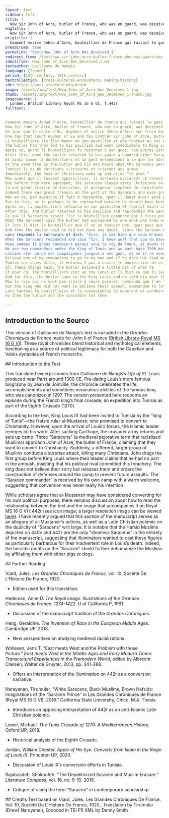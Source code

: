```yaml
---
layout: text
sidebar: left
title: |
  How Sir John of Acre, butler of France, who was on guard, was deceived by some Saracens who requested baptism | Comment mesire Jehan d'Acre, bouteillier de France qui faisait le guet fu deceus d'aucuns Sarrazins qui requéraient le baptesme
engtitle: |
  How Sir John of Acre, butler of France, who was on guard, was deceived by some Saracens who requested baptism
origtitle: |
  Comment mesire Jehan d'Acre, bouteillier de France qui faisait le guet fu deceus d'aucuns Sarrazins qui requéraient le baptesme
breadcrumb: true
permalink: "text/How_John_of_Acre_Was_Deceived_1"
redirect_from: /text/how-sir-john-acre-butler-france-who-was-guard-was-deceived-some-saracens-who-requested-baptism
identifier: How_John_of_Acre_Was_Deceived_1.md
textauthor: Guillaume de Nangis
language: [french]
period: [13th_century, 14th_century]
textcollection: [cross-cultural-encounters, making-history]
sdr: https://purl.stanford.edu/druid 
image: /assets/img/text/How_John_of_Acre_Was_Deceived_1.jpg
thumb: /assets/img/text/How_John_of_Acre_Was_Deceived_1-thumb.jpg
imagesource: |
  London, British Library Royal MS 16 G VI, f.442r
fulltext: |
  

Comment mesire Jehad d'Acre, bouteillier de France qui faisoit le guet fu deceus d'aucuns Sarrazins qui requeroient le baptesme.
How Sir John of Acre, butler of France, who was on guard, was deceived by some Saracens who requested baptism.
Un jour que le conte d'Eu, Auphons et mesire Jehan d'Acre son frere bouteillier de France faisoient le guet de nuis, avint que III chevaliers sarrazins vindrent au bouteillier, et le qequistrent que il fussent chrestiens; et en signe de loiauté leur mistrent leurs mains seur leurs chiez, et baisoient le mains de nos gens en signe de subjection, et se rendirent au bouteillier.
One day that Count Auphon of Eu and his brother Sir John of Acre, butler of France were on the night guard, three Saracen knights came to the butler and they requested to become Christians; in a sign of loyalty they put their hands to the heads and kissed the hands of our people as a sign of subjection and surrendered themselves to the butler.
Li bouteilliers lis fist mener en son paveillon et ala tantost au roi Looys et le dist ce que li Sarrazin avoient fait, les quiex li rois commanda à garder bien diligaument.
The butler had them led to his pavilion and went immediately to King Louis, and told him what the Saracens had done, whom the king then commanded to guard very diligently.
Aprèz ce, quant li bouteilliers fu retornez à son guet, cen autres Sarrazins geterent jus leurs lances et firent autel signe comme les autres III avoient fait, et vindrent au boutiellier et le requistrent le baptesme a grant instance.
After this, when the butler returned to his guard a hundred other Saracens threw down their lances and made the same signs as the three others had done and came to the butler and requested baptism with great insistence.
Et ainsi comme li bouteilliers et sa gent entendoient à ce que les Sarrazins disoient, tout plain d'autres Sarrazins s'esmurent touz ensamble, lis lances levées et se firirent sus le bouteillier et sa gent, qi sue il les firent fuir et crier aus asmes, aus armes.
At the same time as the butler and his men heard what the Saracens were saying many other Saracens started moving all together, their lances lifted, attacked the butler and his men, so that the Saracens made the Christians flee and cry “to arms, to arms.”
Tantost li oz de chrstiens s'estourmi et crierent aus armes.
Immediately, the host of Christians woke up and cried “to arms.”
Mès avant que il fussent appareilliez, li Sarrazin occidrent LX chrestiens à pié et puis s'enfouirent.
But before they were equipped, the Saracens slayed sixty Christians on foot and then ran away.
Ja out grant traïsin de Sarrazins, et greigneur simplece de chrestiens; mès tout fu mis sus le bouteillier, et par aventure ce fu à tort, quar comme il tenist III granz Sarrazins en sa tente qui requeroient le baptesm, il cuidoit par euls les autres traire à la foi chrestiane.
Indeed there was great treason on the part of the Saracens and even greater naivete on the part of the Christians; but all was placed on the butler and perhaps this was wrong, because since he had three high Saracens in his tent who requested baptism he thought that through them he would pull the others to the Christian faith.
Mès en ce, par aventure il fait à reprendre, quar il duest avoir esté plus sage encontre les aguès des ses anemis.
But in this, he is perhaps to be reproached because he should have been wiser to the plots of his enemies.
Aprèz ce, li bouteilliers retourna en son paveillon et reprist moult cruieusement les III Sarrazins que il tenoit de traïson et de tricherie; desquiex li uns qui samblot estre greigneur mastre que les autres, se commença à escuser et à plorer.
After this, the butler returned to his pavilion and reproached the Saracens whom he held very violently with treason and treachery; among them the one who seemed to be the commander of the others began to apologize and to cry.
Ce que li Sarrazins sisoit fist le bouteillier espondre par I frere preecheur qui savoit bien larler la langue sarrazine.
What the Saracens said the butler had explained by one monk who knew well how to speak the Saracen language.
Et lors li dist le bouteillier que il ne se toutast pas, quar puis que il estoit venuz sus fiance aus chrestiens, il trouveroit foi en euls, et seust-il bien que li rois Looys estoit de si grant foi, que sa simple promesse, il ne l'avoit en nulle maniere trespassée.
And then the butler said he did not have any doubt, since the Saracen had to come to the Christians with trust, he found trust in them, and knew well the great trust of King Louis, that his simple promise he had not violated in any way.
Lors respondi li Sarrazins et dist: "Sire, je sai bien que vous m'avez souspeçonneus de ce fait, ja soit ce que je n'i aie coulpe; mès sachiez que ce a tout fait I mien envieus pour me grever.
When the Saracens responded and said “Sir, I know well that you do have suspicion of me for doing this thing, indeed on this I am not guilty; but know that everything was done by one person in order to injure me.
Nous sommes II grans soudoiers paraus sous le roy de Tuens, et avons chascun desous nou IIm et Vc chevaliers, et me compains que de pieça me get, set bien que vous me tenez, ja soit que je soie venus à vous de mon gré; et pour ce, fist-il faire et procura ceste bataille pour moi nuire, et si sai bien que nuls de mes chevaliers ne fu en ceste bataille pour vous nuire, ne ne vous fist conques mal, et que vous puissiez prover par ouvre ce que je vous di par bouche.
We are two commanders under the King of Tunis and we each have 2500 knights under us, and my companion who hates me, knowing well that you hold me, indeed that I came to you on my own free will; and for this, he made and procured this battle to harm me, and know well that none of my knights were in this battle to harm you nor ever did anything bad to you, and you can prove by an action what I tell you by mouth.
Lassiez aler un de mos compaignons jusques à mes gens, et se il ne vous amaine plue de IIm Sarrazins qui vous amenront vitaille à vendrre et vous seront en aide, que vous faciez de moi ausi comme de traiteur desloial."
Release one of my companions to go to my men and if he does not lead more than 2000 Saracens who bring you victuals to sell and aid you, then you can do with me as you would a disloyal traitor.”
Toutes ces choes dites, il enforma I poi à croire le bouteillier de ce que il disoit.
All these things said, the butler believed a little bit of what he 
Et pour ce, lie bouteilliers vint au roy Looys et li dist ce que li Sarrazins qvoit raconté.
And for this, the butler came to the King Louis and he told him what the Saracens had reccounted.
Mès li rois qui ne vout pas croire à leurs paroles, commanda que l'en les laissast aler aus autres Sarrazins.
But the king who did not want to believe their speech, commanded to let them go to the other Saracens.
Lors tantost le bouteilleirs et le connestables le menerent et conduirent hors de l'ost; de qoui mount de gent murmurerent; et le maisrres des III Sarrazins dist que il revendriot l'endemain et acompliroir ce que il avoit promis; laquele chose il fist et acomplie, et fu mount léement receuz des autres Sarrazins qui cuidoient que il et ses compaignons fussent occis des chrestiens.
So then the butler and the constable led them 

--- 
```

## Introduction to the Source 
<p>This version of Guillaume de Nangis’s text is included in the <em>Grandes Chroniques de France</em> made for John II of France (<a href="http://www.bl.uk/manuscripts/Viewer.aspx?ref=royal_ms_16_g_vi_fs001r">British Library-Royal MS 16 G VI</a>). These royal chronicles blend historical and mythological elements, functioning as a source of political legitimacy for both the Capetian and Valois dynasties of French monarchs.</p>
## Introduction to the Text 
<p dir="ltr" id="docs-internal-guid-cc367274-7fff-8ecb-8e18-aaf3a4059544">This translated excerpt comes from Guillaume de Nangis’s <em>Life of St. Louis</em> produced near Paris around 1300 CE. Pre-dating Louis’s more famous biography by Jean de Joinville, the chronicle celebrates the life, accomplishments and sometimes miraculous abilities of the famous king who was canonized in 1297. The version presented here recounts an episode during the French king’s final crusade, an expedition into Tunisia as part of the Eighth Crusade (1270).</p> <p dir="ltr">According to the text, King Louis IX had been invited to Tunisia by the “king of Tunis”—the Hafsid ruler al-Mustansir, who promised to convert to Christianity. However, upon the arrival of Louis’s forces, the Islamic leader reneges on his word. After sacking Carthage, the crusader army returns and sets up camp. Three “Saracens” (a medieval pejorative term that racialized Muslims) approach John of Acre, the butler of France, claiming that they want to convert to Christianity. Suddenly, a different, larger group of Muslims conducts a surprise attack, killing many Christians. John drags the first group before King Louis where their leader claims that he had no part in the ambush, insisting that his political rival committed this treachery. The king does not believe their story but releases them and orders the construction of defenses around the camp to prevent future assaults. The “Saracen commander” is received by his own camp with a warm welcome, suggesting that conversion was never really his intention.</p> <p>While scholars agree that al-Mustansir may have considered converting for his own political purposes, there remains discussion about how to read the relationship between the text and the image that accompanies it on Royal MS 16 G VI f.442r (see icon image; a larger resolution image can be viewed <a href="http://www.bl.uk/manuscripts/Viewer.aspx?ref=royal_ms_16_g_vi_f442r">here</a>). I have recently argued that this section of the manuscript serves as an allegory of al-Mustansir’s actions, as well as a Latin Christian polemic on the duplicity of “Saracens” writ large. It is notable that the Hafsid Muslims depicted on 440v and 442r are the only “shoeless Saracens” in the entirety of the manuscript, suggesting that illuminators wanted to cast these figures as particularly barbarous for their inadvertent role in Louis’s death. Indeed, the heraldic motifs on the “Saracen” shield further dehumanize the Muslims by affiliating them with either pigs or dogs.</p>
## Further Reading 
<p>Viard, Jules. <em>Les Grandes Chroniques de France, </em>vol. 10. Société De L'Histoire De France, 1920.</p> <ul> <li>Edition used for this translation.</li> </ul> <p>Hedeman, Anne D. <em>The Royal Image: Illustrations of the Grandes Chroniques de France: 1274-1422.</em> U of California P, 1991.</p> <ul> <li>Discussion of the manuscript tradition of the <em>Grandes Chroniques</em>.</li> </ul> <p>Heng, Geraldine. <em>The Invention of Race in the European Middle Ages</em>. Cambridge UP, 2018.</p> <ul> <li>New perspectives on studying medieval racializations.</li> </ul> <p>Wollesen, Jens T. “East meets West and the Problem with those Picture.” <em>East meets West in the Middle Ages and Early Modern Times: Transcultural Experiences in the Premodern World</em>, edited by Albrecht Classen, Walter de Gruyter, 2013, pp. 341-388.</p> <ul> <li>Offers an interpretation of the illumination on 442r as a conversion narrative.</li> </ul> <p>Narayanan, Tirumular. “White Saracens, Black Muslims, Brown Hafsids: Imaginations of the “Saracen Prince” in Les Grandes Chroniques de France (Royal MS 16 G VI). 2019.” California State University, Chico, M.A. Thesis.</p> <ul> <li>Introduces an opposing interpretation of 442r as an anti-Islamic Latin Christian polemic.</li> </ul> <p>Lower, Michael. <em>The Tunis Crusade of 1270: A Mediterranean History.</em> Oxford UP, 2018.</p> <ul> <li>Historical analysis of the Eighth Crusade.</li> </ul> <p>Jordan, William Chester. <em>Apple o</em><em>f His Eye: Converts from Islam in the Reign of Louis IX</em>. Princeton UP, 2020.</p> <ul> <li>Discussion of Louis IX’s conversion efforts in Tunisia.</li> </ul> <p dir="ltr" id="docs-internal-guid-0b63770f-7fff-c7a2-836d-007fb2212a05">Rajabzadeh, Shokoofeh. “The Depoliticized Saracen and Muslim Erasure.” <em>Literature Compass</em>, vol. 16, no. 9-10, 2019.</p> <ul dir="ltr"> <li role="presentation">Critique of using the term “Saracen” in contemporary scholarship.</li> </ul>
## Credits
Text based on Viard, Jules. Les Grandes Chroniques De France. Vol. 10, Société De L'Histoire De France, 1920., Translation by Tirumular (Drew) Narayanan, Encoded in TEI P5 XML by Danny Smith

